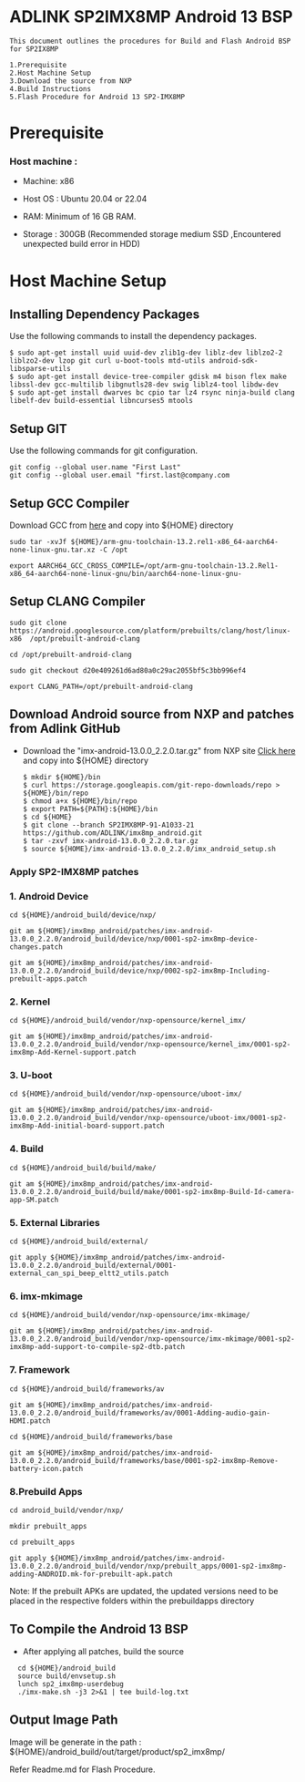 ADLINK SP2IMX8MP Android 13 BSP
==================================================================

```
This document outlines the procedures for Build and Flash Android BSP for SP2IX8MP

1.Prerequisite
2.Host Machine Setup
3.Download the source from NXP
4.Build Instructions
5.Flash Procedure for Android 13 SP2-IMX8MP
```

Prerequisite
===========

### Host machine :

- Machine: x86

- Host OS : Ubuntu 20.04 or 22.04

- RAM: Minimum of 16 GB RAM.

- Storage : 300GB
  (Recommended storage medium SSD ,Encountered unexpected build error in HDD)

Host Machine Setup
==================================================================
Installing Dependency Packages
------------------------------------

Use the following commands to install the dependency packages.

```Shell
$ sudo apt-get install uuid uuid-dev zlib1g-dev liblz-dev liblzo2-2 liblzo2-dev lzop git curl u-boot-tools mtd-utils android-sdk-libsparse-utils
$ sudo apt-get install device-tree-compiler gdisk m4 bison flex make libssl-dev gcc-multilib libgnutls28-dev swig liblz4-tool libdw-dev
$ sudo apt-get install dwarves bc cpio tar lz4 rsync ninja-build clang libelf-dev build-essential libncurses5 mtools

```

Setup GIT
---------
Use the following commands for git configuration.

```Shell
git config --global user.name "First Last"
git config --global user.email "first.last@company.com
```


## Setup GCC Compiler

Download GCC from [here](https://developer.arm.com/-/media/Files/downloads/gnu/13.2.rel1/binrel/arm-gnu-toolchain-13.2.rel1-x86_64-aarch64-none-linux-gnu.tar.xz?rev=22c39fc25e5541818967b4ff5a09ef3e&hash=B9FEDC2947EB21151985C2DC534ECCEC) and copy into ${HOME} directory

```Shell
sudo tar -xvJf ${HOME}/arm-gnu-toolchain-13.2.rel1-x86_64-aarch64-none-linux-gnu.tar.xz -C /opt

export AARCH64_GCC_CROSS_COMPILE=/opt/arm-gnu-toolchain-13.2.Rel1-x86_64-aarch64-none-linux-gnu/bin/aarch64-none-linux-gnu-
```

## Setup CLANG Compiler

```Shell
sudo git clone https://android.googlesource.com/platform/prebuilts/clang/host/linux-x86  /opt/prebuilt-android-clang

cd /opt/prebuilt-android-clang

sudo git checkout d20e409261d6ad80a0c29ac2055bf5c3bb996ef4

export CLANG_PATH=/opt/prebuilt-android-clang
```

## Download Android source from NXP and patches from Adlink GitHub

- Download the "imx-android-13.0.0_2.2.0.tar.gz" from NXP site [Click here](https://www.nxp.com/webapp/sps/download/license.jsp?colCode=13.0.0_2.2.0_ANDROID_SOURCE&appType=file1&DOWNLOAD_ID=null) and copy into ${HOME} directory

  ```shell
  $ mkdir ${HOME}/bin
  $ curl https://storage.googleapis.com/git-repo-downloads/repo > ${HOME}/bin/repo
  $ chmod a+x ${HOME}/bin/repo
  $ export PATH=${PATH}:${HOME}/bin
  $ cd ${HOME}
  $ git clone --branch SP2IMX8MP-91-A1033-21 https://github.com/ADLINK/imx8mp_android.git
  $ tar -zxvf imx-android-13.0.0_2.2.0.tar.gz
  $ source ${HOME}/imx-android-13.0.0_2.2.0/imx_android_setup.sh

### Apply SP2-IMX8MP patches

### 1. Android Device

```Shell
cd ${HOME}/android_build/device/nxp/

git am ${HOME}/imx8mp_android/patches/imx-android-13.0.0_2.2.0/android_build/device/nxp/0001-sp2-imx8mp-device-changes.patch

git am ${HOME}/imx8mp_android/patches/imx-android-13.0.0_2.2.0/android_build/device/nxp/0002-sp2-imx8mp-Including-prebuilt-apps.patch
```

### 2. Kernel

```Shell
cd ${HOME}/android_build/vendor/nxp-opensource/kernel_imx/

git am ${HOME}/imx8mp_android/patches/imx-android-13.0.0_2.2.0/android_build/vendor/nxp-opensource/kernel_imx/0001-sp2-imx8mp-Add-Kernel-support.patch
```

### 3. U-boot

```Shell
cd ${HOME}/android_build/vendor/nxp-opensource/uboot-imx/

git am ${HOME}/imx8mp_android/patches/imx-android-13.0.0_2.2.0/android_build/vendor/nxp-opensource/uboot-imx/0001-sp2-imx8mp-Add-initial-board-support.patch
```

### 4. Build

```Shell
cd ${HOME}/android_build/build/make/

git am ${HOME}/imx8mp_android/patches/imx-android-13.0.0_2.2.0/android_build/build/make/0001-sp2-imx8mp-Build-Id-camera-app-SM.patch
```

### 5. External Libraries

```shell
cd ${HOME}/android_build/external/

git apply ${HOME}/imx8mp_android/patches/imx-android-13.0.0_2.2.0/android_build/external/0001-external_can_spi_beep_eltt2_utils.patch
```

### 6. imx-mkimage

```shell
cd ${HOME}/android_build/vendor/nxp-opensource/imx-mkimage/

git am ${HOME}/imx8mp_android/patches/imx-android-13.0.0_2.2.0/android_build/vendor/nxp-opensource/imx-mkimage/0001-sp2-imx8mp-add-support-to-compile-sp2-dtb.patch
```

### 7. Framework

```Shell
cd ${HOME}/android_build/frameworks/av

git am ${HOME}/imx8mp_android/patches/imx-android-13.0.0_2.2.0/android_build/frameworks/av/0001-Adding-audio-gain-HDMI.patch

cd ${HOME}/android_build/frameworks/base

git am ${HOME}/imx8mp_android/patches/imx-android-13.0.0_2.2.0/android_build/frameworks/base/0001-sp2-imx8mp-Remove-battery-icon.patch
```

### 8.Prebuild Apps

```Shell
cd android_build/vendor/nxp/

mkdir prebuilt_apps

cd prebuilt_apps

git apply ${HOME}/imx8mp_android/patches/imx-android-13.0.0_2.2.0/android_build/vendor/nxp/prebuilt_apps/0001-sp2-imx8mp-adding-ANDROID.mk-for-prebuilt-apk.patch

```
Note: If the prebuilt APKs are updated, the updated versions need to be placed in the respective folders within the prebuildapps directory


## To Compile the Android 13 BSP

- After applying all patches, build the source

```shell
  cd ${HOME}/android_build
  source build/envsetup.sh
  lunch sp2_imx8mp-userdebug
  ./imx-make.sh -j3 2>&1 | tee build-log.txt
```

Output Image Path
--------------------------------------

Image will be generate in the  path :  ${HOME}/android_build/out/target/product/sp2_imx8mp/

Refer Readme.md for Flash Procedure.
